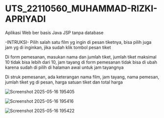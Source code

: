 # UTS_22110560_MUHAMMAD-RIZKI-APRIYADI

Aplikasi Web ber basis Java JSP tanpa database


-INTRUKSI-
Pilih salah satu film yg ingin di pesan tiketnya, bisa pilih juga jam yg di inginkan, jika sudah klik tombol pesan tiket

Di form pemesanan, masukan nama dan jumlah tiket, jumlah tiket maksimal 10 tidak bisa lebih dari 10, jam tayang di form pemesanan tidak bisa di ubah karena sudah di pilih di halaman awal untuk jam tayangnya

Di struk pemesanan, ada keterangan nama film, jam tayang, nama pemesan, jumlah tiket yg di pesan, harga satuan tiket dan total harga

![Screenshot 2025-05-16 195405](https://github.com/user-attachments/assets/1292cd5b-47c3-4d21-9d7d-aa839563bc93)

![Screenshot 2025-05-16 195416](https://github.com/user-attachments/assets/001d1535-1bab-4b33-bb47-dfa4732d6016)

![Screenshot 2025-05-16 195422](https://github.com/user-attachments/assets/6d4f0d81-5c92-4bd8-8569-4cf27888f711)


